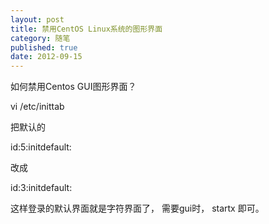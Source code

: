 ```yaml
---
layout: post
title: 禁用CentOS Linux系统的图形界面
category: 随笔
published: true
date: 2012-09-15
---
```


如何禁用Centos GUI图形界面？

<!--more-->

vi /etc/inittab

把默认的

id:5:initdefault:

改成

id:3:initdefault:

这样登录的默认界面就是字符界面了， 需要gui时， startx 即可。
